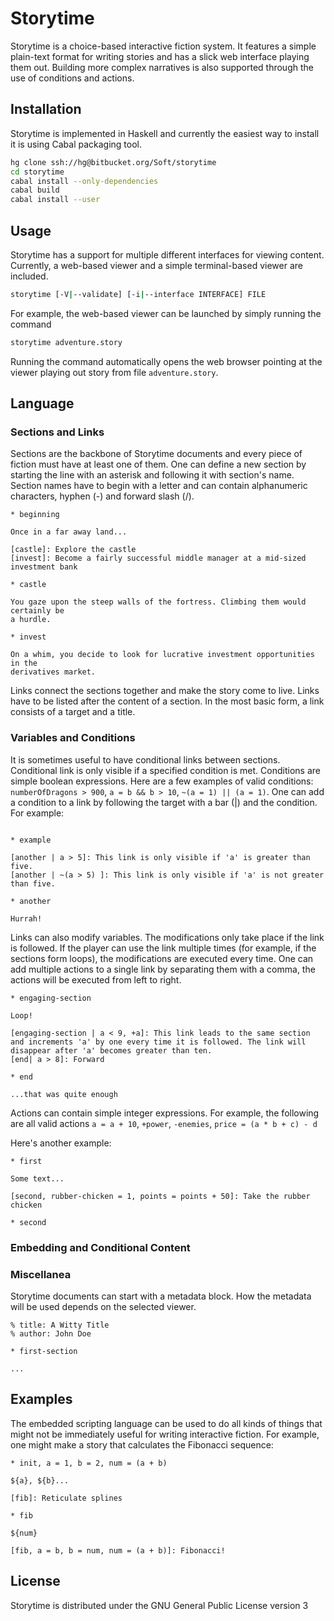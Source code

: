 # Storytime

Storytime is a choice-based interactive fiction system. It features a simple
plain-text format for writing stories and has a slick web interface playing them
out. Building more complex narratives is also supported through the use of
conditions and actions.

## Installation

Storytime is implemented in Haskell and currently the easiest way to install it
is using Cabal packaging tool.

~~~bash
hg clone ssh://hg@bitbucket.org/Soft/storytime
cd storytime
cabal install --only-dependencies
cabal build
cabal install --user
~~~

## Usage

Storytime has a support for multiple different interfaces for viewing content.
Currently, a web-based viewer and a simple terminal-based viewer are included.

~~~bash
storytime [-V|--validate] [-i|--interface INTERFACE] FILE
~~~

For example, the web-based viewer can be launched by simply running the command

~~~bash
storytime adventure.story
~~~

Running the command automatically opens the web browser pointing at the viewer
playing out story from file `adventure.story`.

## Language

### Sections and Links

Sections are the backbone of Storytime documents and every piece of fiction must
have at least one of them. One can define a new section by starting the line
with an asterisk and following it with section's name. Section names have to
begin with a letter and can contain alphanumeric characters, hyphen (-) and
forward slash (/).

~~~
* beginning

Once in a far away land...

[castle]: Explore the castle
[invest]: Become a fairly successful middle manager at a mid-sized investment bank

* castle

You gaze upon the steep walls of the fortress. Climbing them would certainly be
a hurdle.

* invest

On a whim, you decide to look for lucrative investment opportunities in the
derivatives market.

~~~

Links connect the sections together and make the story come to live. Links have
to be listed after the content of a section. In the most basic form, a link
consists of a target and a title.

### Variables and Conditions

It is sometimes useful to have conditional links between sections. Conditional
link is only visible if a specified condition is met. Conditions are simple
boolean expressions. Here are a few examples of valid conditions:
`numberOfDragons > 900`, `a = b && b > 10`, `~(a = 1) || (a = 1)`. One can
add a condition to a link by following the target with a bar (|) and the
condition. For example:

~~~

* example

[another | a > 5]: This link is only visible if 'a' is greater than five.
[another | ~(a > 5) ]: This link is only visible if 'a' is not greater than five.

* another

Hurrah!

~~~

Links can also modify variables. The modifications only take place if the link
is followed. If the player can use the link multiple times (for example, if the
sections form loops), the modifications are executed every time. One can add
multiple actions to a single link by separating them with a comma, the actions
will be executed from left to right. 

~~~
* engaging-section

Loop!

[engaging-section | a < 9, +a]: This link leads to the same section and increments 'a' by one every time it is followed. The link will disappear after 'a' becomes greater than ten.
[end| a > 8]: Forward

* end

...that was quite enough

~~~

Actions can contain simple integer expressions. For example, the following are
all valid actions `a = a + 10`, `+power`, `-enemies`, `price = (a * b + c) - d`

Here's another example:

~~~
* first

Some text...

[second, rubber-chicken = 1, points = points + 50]: Take the rubber chicken

* second

~~~

### Embedding and Conditional Content

### Miscellanea

Storytime documents can start with a metadata block. How the metadata will be
used depends on the selected viewer.

~~~
% title: A Witty Title
% author: John Doe

* first-section

...
~~~

## Examples

The embedded scripting language can be used to do all kinds of things that might
not be immediately useful for writing interactive fiction. For example, one
might make a story that calculates the Fibonacci sequence:

~~~
* init, a = 1, b = 2, num = (a + b)

${a}, ${b}...

[fib]: Reticulate splines

* fib

${num}

[fib, a = b, b = num, num = (a + b)]: Fibonacci!
~~~


## License

Storytime is distributed under the GNU General Public License version 3
